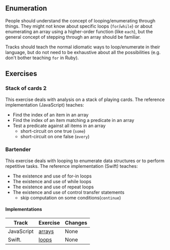 ## Enumeration

People should understand the concept of looping/enumerating through things.
They might not know about specific loops (`for`/`while`) or about enumerating an array using a higher-order function (like `each`), but the general concept of stepping through an array should be familiar.

Tracks should teach the normal idiomatic ways to loop/enumerate in their language, but do not need to be exhaustive about all the possibilities (e.g. don't bother teaching `for` in Ruby).

## Exercises

### Stack of cards 2

This exercise deals with analysis on a stack of playing cards. The reference implementation (JavaScript) teaches:

- Find the index of an item in an array
- Find the index of an item matching a predicate in an array
- Test a predicate against all items in an array
  - short-circuit on one true (`some`)
  - short-circuit on one false (`every`)

### Bartender

This exercise deals with looping to enumerate data structures or to perform repetitive tasks. The reference implementation (Swift) teaches:

- The existence and use of for-in loops
- The existence and use of while loops
- The existence and use of repeat loops
- The existence and use of control transfer statements
  - skip computation on some conditions(`continue`)

#### Implementations

| Track      | Exercise                              | Changes |
| ---------- | ------------------------------------- | ------- |
| JavaScript | [arrays][implementation-javascript-2] | None    |
| Swift.     | [loops][implementation-swift]         | None    |

[implementation-javascript-2]: ../../languages/javascript/exercises/concept/array-analysis/.docs/introduction.md
[implementation-swift]: ../../languages/swift/exercises/concept/loops/.docs/introduction.md
